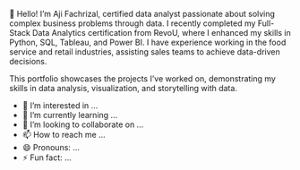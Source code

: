 👋 Hello! I’m Aji Fachrizal, certified data analyst passionate about solving complex business problems through data. I recently completed my Full-Stack Data Analytics certification from RevoU, where I enhanced my skills in Python, SQL, Tableau, and Power BI. I have experience working in the food service and retail industries, assisting sales teams to achieve data-driven decisions.

This portfolio showcases the projects I’ve worked on, demonstrating my skills in data analysis, visualization, and storytelling with data.

- 👀 I’m interested in ...
- 🌱 I’m currently learning ...
- 💞️ I’m looking to collaborate on ...
- 📫 How to reach me ...
- 😄 Pronouns: ...
- ⚡ Fun fact: ...

<!---
Logic-AF/Logic-AF is a ✨ special ✨ repository because its `README.md` (this file) appears on your GitHub profile.
You can click the Preview link to take a look at your changes.
--->
